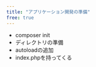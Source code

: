 ```yaml
---
title: "アプリケーション開発の準備"
free: true
---
```


* composer init
* ディレクトリの準備
* autoloadの追加
* index.phpを持ってくる